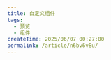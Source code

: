 ```yaml
---
title: 自定义组件
tags:
  - 预览
  - 组件
createTime: 2025/06/07 00:27:00
permalink: /article/n6bv6v8u/
---
```


<CustomComponent />
